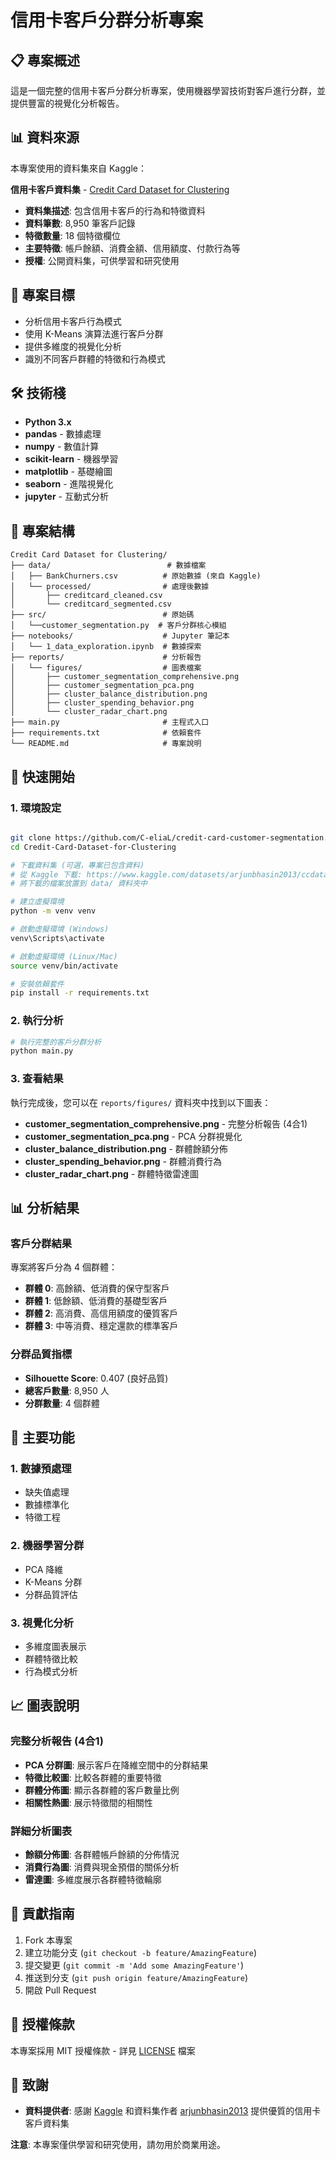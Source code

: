 # 信用卡客戶分群分析專案

## 📋 專案概述

這是一個完整的信用卡客戶分群分析專案，使用機器學習技術對客戶進行分群，並提供豐富的視覺化分析報告。

## 📊 資料來源

本專案使用的資料集來自 Kaggle：

**信用卡客戶資料集** - [Credit Card Dataset for Clustering](https://www.kaggle.com/datasets/arjunbhasin2013/ccdata/data)

- **資料集描述**: 包含信用卡客戶的行為和特徵資料
- **資料筆數**: 8,950 筆客戶記錄
- **特徵數量**: 18 個特徵欄位
- **主要特徵**: 帳戶餘額、消費金額、信用額度、付款行為等
- **授權**: 公開資料集，可供學習和研究使用

## 🎯 專案目標

- 分析信用卡客戶行為模式
- 使用 K-Means 演算法進行客戶分群
- 提供多維度的視覺化分析
- 識別不同客戶群體的特徵和行為模式

## 🛠️ 技術棧

- **Python 3.x**
- **pandas** - 數據處理
- **numpy** - 數值計算
- **scikit-learn** - 機器學習
- **matplotlib** - 基礎繪圖
- **seaborn** - 進階視覺化
- **jupyter** - 互動式分析

## 📁 專案結構

```
Credit Card Dataset for Clustering/
├── data/                          # 數據檔案
│   ├── BankChurners.csv          # 原始數據 (來自 Kaggle)
│   └── processed/                # 處理後數據
│       ├── creditcard_cleaned.csv
│       └── creditcard_segmented.csv
├── src/                          # 原始碼
│   └──customer_segmentation.py  # 客戶分群核心模組
├── notebooks/                    # Jupyter 筆記本
│   └── 1_data_exploration.ipynb  # 數據探索
├── reports/                      # 分析報告
│   └── figures/                  # 圖表檔案
│       ├── customer_segmentation_comprehensive.png
│       ├── customer_segmentation_pca.png
│       ├── cluster_balance_distribution.png
│       ├── cluster_spending_behavior.png
│       └── cluster_radar_chart.png
├── main.py                       # 主程式入口
├── requirements.txt              # 依賴套件
└── README.md                     # 專案說明
```

## 🚀 快速開始

### 1. 環境設定

```bash

git clone https://github.com/C-eliaL/credit-card-customer-segmentation.git
cd Credit-Card-Dataset-for-Clustering

# 下載資料集 (可選，專案已包含資料)
# 從 Kaggle 下載: https://www.kaggle.com/datasets/arjunbhasin2013/ccdata/data
# 將下載的檔案放置到 data/ 資料夾中

# 建立虛擬環境
python -m venv venv

# 啟動虛擬環境 (Windows)
venv\Scripts\activate

# 啟動虛擬環境 (Linux/Mac)
source venv/bin/activate

# 安裝依賴套件
pip install -r requirements.txt
```

### 2. 執行分析

```bash
# 執行完整的客戶分群分析
python main.py
```

### 3. 查看結果

執行完成後，您可以在 `reports/figures/` 資料夾中找到以下圖表：

- **customer_segmentation_comprehensive.png** - 完整分析報告 (4合1)
- **customer_segmentation_pca.png** - PCA 分群視覺化
- **cluster_balance_distribution.png** - 群體餘額分佈
- **cluster_spending_behavior.png** - 群體消費行為
- **cluster_radar_chart.png** - 群體特徵雷達圖

## 📊 分析結果

### 客戶分群結果

專案將客戶分為 4 個群體：

- **群體 0**: 高餘額、低消費的保守型客戶
- **群體 1**: 低餘額、低消費的基礎型客戶
- **群體 2**: 高消費、高信用額度的優質客戶
- **群體 3**: 中等消費、穩定還款的標準客戶

### 分群品質指標

- **Silhouette Score**: 0.407 (良好品質)
- **總客戶數量**: 8,950 人
- **分群數量**: 4 個群體

## 🔧 主要功能

### 1. 數據預處理
- 缺失值處理
- 數據標準化
- 特徵工程

### 2. 機器學習分群
- PCA 降維
- K-Means 分群
- 分群品質評估

### 3. 視覺化分析
- 多維度圖表展示
- 群體特徵比較
- 行為模式分析

## 📈 圖表說明

### 完整分析報告 (4合1)
- **PCA 分群圖**: 展示客戶在降維空間中的分群結果
- **特徵比較圖**: 比較各群體的重要特徵
- **群體分佈圖**: 顯示各群體的客戶數量比例
- **相關性熱圖**: 展示特徵間的相關性

### 詳細分析圖表
- **餘額分佈圖**: 各群體帳戶餘額的分佈情況
- **消費行為圖**: 消費與現金預借的關係分析
- **雷達圖**: 多維度展示各群體特徵輪廓

## 🤝 貢獻指南

1. Fork 本專案
2. 建立功能分支 (`git checkout -b feature/AmazingFeature`)
3. 提交變更 (`git commit -m 'Add some AmazingFeature'`)
4. 推送到分支 (`git push origin feature/AmazingFeature`)
5. 開啟 Pull Request

## 📝 授權條款

本專案採用 MIT 授權條款 - 詳見 [LICENSE](LICENSE) 檔案

## 🙏 致謝

- **資料提供者**: 感謝 [Kaggle](https://www.kaggle.com/) 和資料集作者 [arjunbhasin2013](https://www.kaggle.com/arjunbhasin2013) 提供優質的信用卡客戶資料集

**注意**: 本專案僅供學習和研究使用，請勿用於商業用途。
